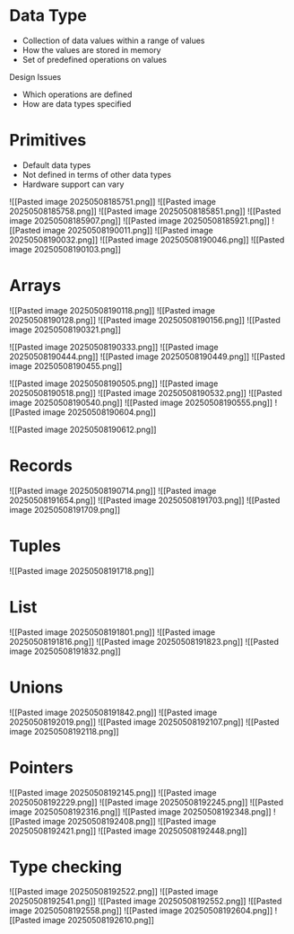 
# Data Type
- Collection of data values within a range of values 
- How the values are stored in memory
- Set of predefined operations on values

Design Issues
- Which operations are defined 
- How are data types specified 

# Primitives
- Default data types
- Not defined in terms of other data types
- Hardware support can vary

![[Pasted image 20250508185751.png]]
![[Pasted image 20250508185758.png]]
![[Pasted image 20250508185851.png]]
![[Pasted image 20250508185907.png]]
![[Pasted image 20250508185921.png]]
![[Pasted image 20250508190011.png]]
![[Pasted image 20250508190032.png]]
![[Pasted image 20250508190046.png]]
![[Pasted image 20250508190103.png]]

# Arrays
![[Pasted image 20250508190118.png]]
![[Pasted image 20250508190128.png]]
![[Pasted image 20250508190156.png]]
![[Pasted image 20250508190321.png]]


![[Pasted image 20250508190333.png]]
![[Pasted image 20250508190444.png]]
![[Pasted image 20250508190449.png]]
![[Pasted image 20250508190455.png]]

![[Pasted image 20250508190505.png]]
![[Pasted image 20250508190518.png]]
![[Pasted image 20250508190532.png]]
![[Pasted image 20250508190540.png]]
![[Pasted image 20250508190555.png]]
![[Pasted image 20250508190604.png]]


![[Pasted image 20250508190612.png]]

# Records
![[Pasted image 20250508190714.png]]
![[Pasted image 20250508191654.png]]
![[Pasted image 20250508191703.png]]
![[Pasted image 20250508191709.png]]

# Tuples
![[Pasted image 20250508191718.png]]

# List
![[Pasted image 20250508191801.png]]
![[Pasted image 20250508191816.png]]
![[Pasted image 20250508191823.png]]
![[Pasted image 20250508191832.png]]

# Unions
![[Pasted image 20250508191842.png]]
![[Pasted image 20250508192019.png]]
![[Pasted image 20250508192107.png]]
![[Pasted image 20250508192118.png]]


# Pointers
![[Pasted image 20250508192145.png]]
![[Pasted image 20250508192229.png]]
![[Pasted image 20250508192245.png]]
![[Pasted image 20250508192316.png]]
![[Pasted image 20250508192348.png]]
![[Pasted image 20250508192408.png]]
![[Pasted image 20250508192421.png]]
![[Pasted image 20250508192448.png]]

# Type checking 
![[Pasted image 20250508192522.png]]
![[Pasted image 20250508192541.png]]
![[Pasted image 20250508192552.png]]
![[Pasted image 20250508192558.png]]
![[Pasted image 20250508192604.png]]
![[Pasted image 20250508192610.png]]

